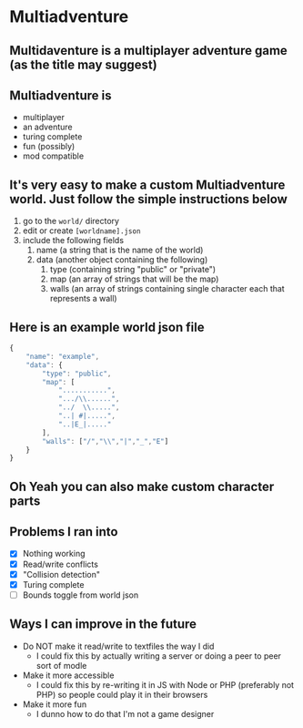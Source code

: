 # Multiadventure
## Multidaventure is a multiplayer adventure game (as the title may suggest)
## Multiadventure is
 * multiplayer
 * an adventure
 * turing complete
 * fun (possibly)
 * mod compatible

## It's very easy to make a custom Multiadventure world.  Just follow the simple instructions below
 1. go to the `world/` directory
 1. edit or create `[worldname].json`
 1. include the following fields
    1. name (a string that is the name of the world)
    1. data (another object containing the following)
       1. type (containing string "public" or "private")
       1. map (an array of strings that will be the map)
       1. walls (an array of strings containing single character each that represents a wall)

## Here is an example world json file
```javascript
{
	"name": "example",
	"data": {
		"type": "public",
		"map": [
			"...........",
			".../\\......",
			"../  \\.....",
			"..| #|.....",
			"..|E_|....."
		],
		"walls": ["/","\\","|","_","E"]
	}
}
```
## Oh Yeah you can also make custom character parts

## Problems I ran into
 - [x] Nothing working
 - [x] Read/write conflicts
 - [x] "Collision detection"
 - [x] Turing complete
 - [ ] Bounds toggle from world json

## Ways I can improve in the future
 * Do NOT make it read/write to textfiles the way I did
   * I could fix this by actually writing a server or doing a peer to peer sort of modle
 * Make it more accessible
   * I could fix this by re-writing it in JS with Node or PHP (preferably not PHP) so people could play it in their browsers
 * Make it more fun
   * I dunno how to do that I'm not a game designer
